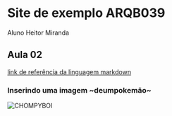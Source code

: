 # Site de exemplo ARQB039

Aluno Heitor Miranda

## Aula 02

[link de referência da linguagem markdown](https://www.markdown.net.br/)

### Inserindo uma imagem ~deumpokemão~


![CHOMPYBOI](https://projectpokemon.org/home/uploads/monthly_2017_11/5a057532bf82f_large.Animated5.gif.6d7bdb5d1382f11f77cf49dd5e77702f.gif)
